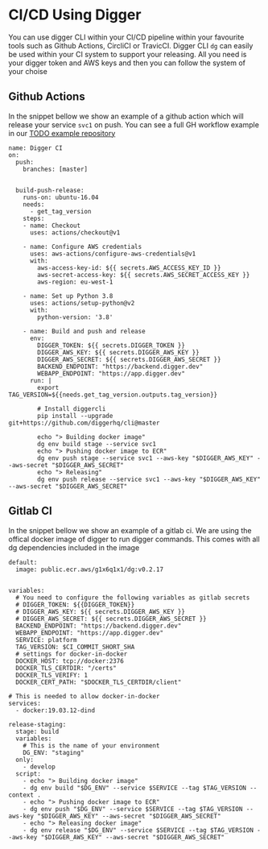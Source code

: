 # CI/CD Using Digger

You can use digger CLI within your CI/CD pipeline within your favourite tools such as Github Actions, CircliCI or TravicCI. Digger CLI `dg` can easily be used within your CI system to support your releasing. All you need is your digger token and AWS keys and then you can follow the system of your choise

## Github Actions

In the snippet bellow we show an example of a github action which will release your service `svc1` on push. You can see a full GH workflow example in our [TODO example repository](https://github.com/diggerhq/django-todolist/blob/master/.github/workflows/deploy.yml)


```
name: Digger CI
on:
  push:
    branches: [master]


  build-push-release:
    runs-on: ubuntu-16.04
    needs:
      - get_tag_version
    steps:
    - name: Checkout
      uses: actions/checkout@v1

    - name: Configure AWS credentials
      uses: aws-actions/configure-aws-credentials@v1
      with:
        aws-access-key-id: ${{ secrets.AWS_ACCESS_KEY_ID }}
        aws-secret-access-key: ${{ secrets.AWS_SECRET_ACCESS_KEY }}
        aws-region: eu-west-1

    - name: Set up Python 3.8
      uses: actions/setup-python@v2
      with:
        python-version: '3.8'

    - name: Build and push and release
      env:
        DIGGER_TOKEN: ${{ secrets.DIGGER_TOKEN }}
        DIGGER_AWS_KEY: ${{ secrets.DIGGER_AWS_KEY }}
        DIGGER_AWS_SECRET: ${{ secrets.DIGGER_AWS_SECRET }}
        BACKEND_ENDPOINT: "https://backend.digger.dev"
        WEBAPP_ENDPOINT: "https://app.digger.dev"
      run: |
        export TAG_VERSION=${{needs.get_tag_version.outputs.tag_version}} 

        # Install diggercli
        pip install --upgrade git+https://github.com/diggerhq/cli@master

        echo "> Building docker image"
        dg env build stage --service svc1
        echo "> Pushing docker image to ECR"    
        dg env push stage --service svc1 --aws-key "$DIGGER_AWS_KEY" --aws-secret "$DIGGER_AWS_SECRET"
        echo "> Releasing"    
        dg env push release --service svc1 --aws-key "$DIGGER_AWS_KEY" --aws-secret "$DIGGER_AWS_SECRET"

```

## Gitlab CI

In the snippet bellow we show an example of a gitlab ci. We are using the offical docker image of digger to run digger commands. This comes with all dg dependencies included in the image

```
default:
  image: public.ecr.aws/g1x6q1x1/dg:v0.2.17


variables:
  # You need to configure the following variables as gitlab secrets
  # DIGGER_TOKEN: ${{DIGGER_TOKEN}}
  # DIGGER_AWS_KEY: ${{ secrets.DIGGER_AWS_KEY }}
  # DIGGER_AWS_SECRET: ${{ secrets.DIGGER_AWS_SECRET }}
  BACKEND_ENDPOINT: "https://backend.digger.dev"
  WEBAPP_ENDPOINT: "https://app.digger.dev"
  SERVICE: platform
  TAG_VERSION: $CI_COMMIT_SHORT_SHA
  # settings for docker-in-docker
  DOCKER_HOST: tcp://docker:2376
  DOCKER_TLS_CERTDIR: "/certs"
  DOCKER_TLS_VERIFY: 1
  DOCKER_CERT_PATH: "$DOCKER_TLS_CERTDIR/client"
  
# This is needed to allow docker-in-docker
services:
  - docker:19.03.12-dind

release-staging:
  stage: build
  variables:
    # This is the name of your environment
    DG_ENV: "staging" 
  only:
    - develop
  script:
    - echo "> Building docker image"
    - dg env build "$DG_ENV" --service $SERVICE --tag $TAG_VERSION --context .
    - echo "> Pushing docker image to ECR"
    - dg env push "$DG_ENV" --service $SERVICE --tag $TAG_VERSION --aws-key "$DIGGER_AWS_KEY" --aws-secret "$DIGGER_AWS_SECRET"
    - echo "> Releasing docker image"
    - dg env release "$DG_ENV" --service $SERVICE --tag $TAG_VERSION --aws-key "$DIGGER_AWS_KEY" --aws-secret "$DIGGER_AWS_SECRET"
```

